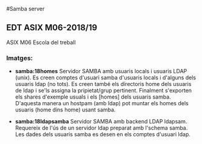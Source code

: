 #Samba server

## EDT ASIX M06-2018/19

ASIX M06 Escola del treball 

### Imatges:

* **samba:18homes** Servidor SAMBA amb usuaris locals i usuaris LDAP (unix). Es creen comptes d'usuari samba d'usuaris locals i d'alguns dels usuaris ldap (no tots). Es creen també els directoris home dels usuaris de ldap i se'ls assigna la pripietat/grup pertinent. Finalment s'exporten els shares d'exemple usuals i els [homes] dels usuaris samba. D'aquesta manera un hostpam (amb ldap) pot muntar els homes dels usuaris (home dins home) usant samba.

* **samba:18ldapsamba** Servidor SAMBA amb backend LDAP ldapsam. Requereix de l'ús de un servidor ldap preparat amb l'schema samba. Les dades dels usuaris samba es desen en els comptes d'usuari ldap.
